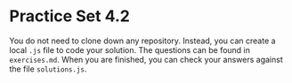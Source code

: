 # Practice Set 4.2

You do not need to clone down any repository. Instead, you can create a local `.js` file to code your solution. The questions can be found in `exercises.md`. When you are finished, you can check your answers against the file `solutions.js`.

